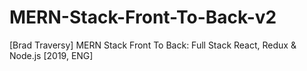 # MERN-Stack-Front-To-Back-v2
[Brad Traversy] MERN Stack Front To Back: Full Stack React, Redux &amp; Node.js [2019, ENG]
